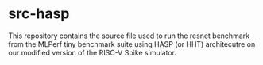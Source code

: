 # src-hasp
This repository contains the source file used to run the resnet benchmark from the MLPerf tiny benchmark suite using HASP (or HHT) architecutre on our modified version of the RISC-V Spike simulator.

